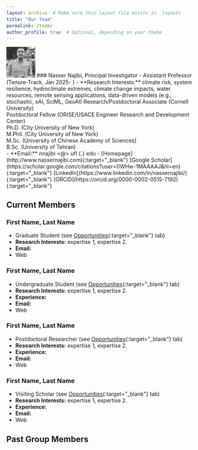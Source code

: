 ```yaml
---
layout: archive  # Make sure this layout file exists in _layouts
title: "Our Team"
permalink: /team/
author_profile: true  # Optional, depending on your theme
---
```


<img src="https://raw.githubusercontent.com/nassernajibi/lab/master/images/nassernajibi_photo.png" width="15%" alt="Nasser photo" />
### Nasser Najibi, Principal Investigator
- Assistant Professor (Tenure-Track, Jan 2025- )
- **Research Interests:** climate risk, system resilience, hydroclimate extremes, climate change impacts, water resources, remote sensing applications, data-driven models (e.g., stochastic, xAI, SciML, GeoAI)
Research/Postdoctoral Associate (Cornell University)<br/>
Postdoctoral Fellow (ORISE/USACE Engineer Research and Development Center)<br/>
Ph.D. (City University of New York)<br/>
M.Phil. (City University of New York)<br/>
M.Sc. (University of Chinese Academy of Sciences)<br/>
B.Sc. (University of Tehran)<br/>
- **Email:** nnajibi <@> ufl {.} edu
- [Homepage](http://www.nassernajibi.com){:target="_blank"} [Google Scholar](https://scholar.google.com/citations?user=0WHw-1MAAAAJ&hl=en){:target="_blank"} [LinkedIn](https://www.linkedin.com/in/nassernajibi/){:target="_blank"} [ORCiD](https://orcid.org/0000-0002-0515-7192){:target="_blank"}

## Current Members

### First Name, Last Name
- Graduate Student (see [Opportunities](https://nassernajibi.github.io/lab/opportunities/){:target="_blank"} tab)
- **Research Interests:** expertise 1, expertise 2.
- **Email:**
- Web

### First Name, Last Name
- Undergraduate Student (see [Opportunities](https://nassernajibi.github.io/lab/opportunities/){:target="_blank"} tab)
- **Research Interests:** expertise 1, expertise 2.
- **Experience:** 
- **Email:**
- Web

### First Name, Last Name
- Postdoctoral Researcher (see [Opportunities](https://nassernajibi.github.io/lab/opportunities/){:target="_blank"} tab)
- **Research Interests:** expertise 1, expertise 2.
- **Experience:** 
- **Email:**
- Web

### First Name, Last Name
- Visiting Scholar (see [Opportunities](https://nassernajibi.github.io/lab/opportunities/){:target="_blank"} tab)
- **Research Interests:** expertise 1, expertise 2.
- **Experience:** 
- **Email:**
- Web

## Past Group Members
